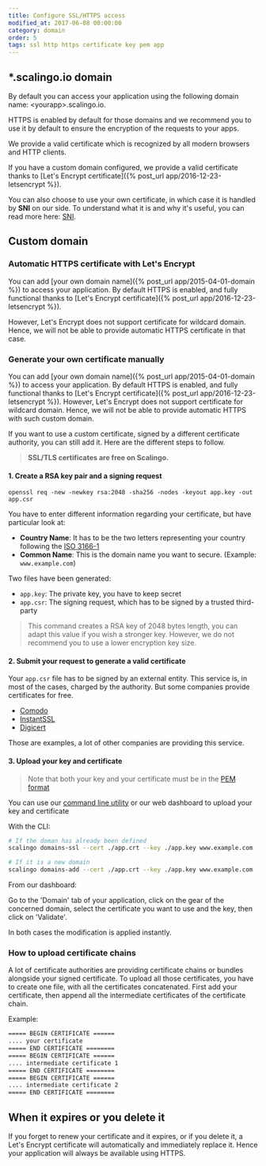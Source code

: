 ```yaml
---
title: Configure SSL/HTTPS access
modified_at: 2017-06-08 00:00:00
category: domain
order: 5
tags: ssl http https certificate key pem app
---
```


## *.scalingo.io domain

By default you can access your application using the following domain name:
\<yourapp\>.scalingo.io.

HTTPS is enabled by default for those domains and we recommend you to use it by
default to ensure the encryption of the requests to your apps.

We provide a valid certificate which is recognized by all modern browsers and
HTTP clients.

If you have a custom domain configured, we provide a valid certificate thanks to
[Let's Encrypt certificate]({% post_url app/2016-12-23-letsencrypt %}).


You can also choose to use your own certificate, in which case it is handled by 
**SNI** on our side. To understand what it is and why it's useful, you can read more here:
[SNI](https://en.wikipedia.org/wiki/Server_Name_Indication).

## Custom domain

### Automatic HTTPS certificate with Let's Encrypt

You can add [your own domain name]({% post_url app/2015-04-01-domain %}) to
access your application. By default HTTPS is enabled, and fully functional thanks to
[Let's Encrypt certificate]({% post_url app/2016-12-23-letsencrypt %}).

However, Let's Encrypt does not support certificate for wildcard domain. Hence, we will not
be able to provide automatic HTTPS certificate in that case.

### Generate your own certificate manually

You can add [your own domain name]({% post_url app/2015-04-01-domain %}) to
access your application. By default HTTPS is enabled, and fully functional thanks to
[Let's Encrypt certificate]({% post_url app/2016-12-23-letsencrypt %}). However, Let's Encrypt does not
support certificate for wildcard domain. Hence, we will not be able to provide automatic HTTPS with
such custom domain.

If you want to use a custom certificate, signed by a different certificate authority,
you can still add it. Here are the different steps to follow.

<blockquote class="bg-info">
  <strong>SSL/TLS certificates are free on Scalingo.</strong>
</blockquote>

#### 1. Create a RSA key pair and a signing request

```
openssl req -new -newkey rsa:2048 -sha256 -nodes -keyout app.key -out app.csr
```

You have to enter different information regarding your certificate, but have
particular look at:

* __Country Name__: It has to be the two letters representing your country following the
[ISO 3166-1](https://en.wikipedia.org/wiki/ISO_3166-1_alpha-2)
* __Common Name__: This is the domain name you want to secure. (Example: `www.example.com`)

Two files have been generated:

* `app.key`: The private key, you have to keep secret
* `app.csr`: The signing request, which has to be signed by a trusted third-party

> This command creates a RSA key of 2048 bytes length, you can adapt this
> value if you wish a stronger key. However, we do not recommend you to use a
> lower encryption key size.

#### 2. Submit your request to generate a valid certificate

Your `app.csr` file has to be signed by an external entity. This service is, in most
of the cases, charged by the authority. But some companies provide certificates
for free.

* [Comodo](https://ssl.comodo.com)
* [InstantSSL](https://www.instantssl.com/)
* [Digicert](https://www.digicert.com/ssl-certificate.htm)

Those are examples, a lot of other companies are providing this service.

#### 3. Upload your key and certificate

> Note that both your key and your certificate must be in the [PEM
> format](https://en.wikipedia.org/wiki/Privacy-enhanced_Electronic_Mail)

You can use our [command line utility](http://cli.scalingo.com) or our web dashboard
to upload your key and certificate

With the CLI:

```bash
# If the doman has already been defined
scalingo domains-ssl --cert ./app.crt --key ./app.key www.example.com

# If it is a new domain
scalingo domains-add --cert ./app.crt --key ./app.key www.example.com
```

From our dashboard:

Go to the 'Domain' tab of your application, click on the gear of the concerned domain,
select the certificate you want to use and the key, then click on 'Validate'.

In both cases the modification is applied instantly.

### How to upload certificate chains

A lot of certificate authorities are providing certificate chains or bundles alongside your signed certificate. To upload all those certificates, you have to create one file, with all the certificates concatenated. First add your certificate, then append all the intermediate certificates of the certificate chain.

Example:

```bash
===== BEGIN CERTIFICATE ======
.... your certificate
===== END CERTIFICATE ========
===== BEGIN CERTIFICATE ======
.... intermediate certificate 1
===== END CERTIFICATE ========
===== BEGIN CERTIFICATE ======
.... intermediate certificate 2
===== END CERTIFICATE ========
```

## When it expires or you delete it

If you forget to renew your certificate and it expires, or if you delete it, a Let's
Encrypt certificate will automatically and immediately replace it. Hence your application will
always be available using HTTPS.
